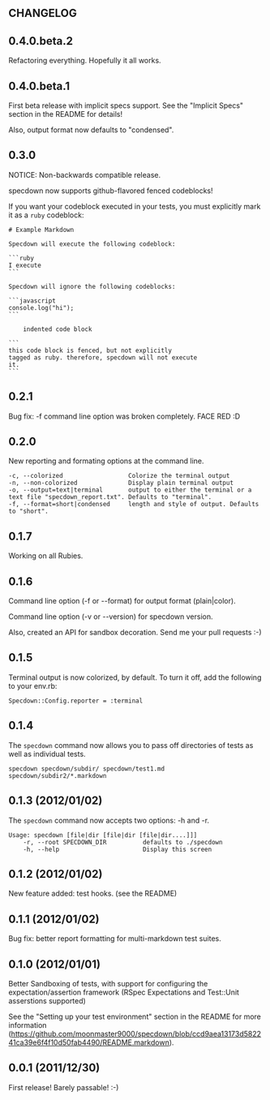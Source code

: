## CHANGELOG

## 0.4.0.beta.2

Refactoring everything. Hopefully it all works.

## 0.4.0.beta.1

First beta release with implicit specs support. See the "Implicit Specs"
section in the README for details!

Also, output format now defaults to "condensed".

## 0.3.0

NOTICE: Non-backwards compatible release.

specdown now supports github-flavored fenced codeblocks!

If you want your codeblock executed in your tests, you must explicitly
mark it as a `ruby` codeblock:

    # Example Markdown
    
    Specdown will execute the following codeblock:
    
    ```ruby
    I execute
    ```
    
    Specdown will ignore the following codeblocks:
    
    ```javascript
    console.log("hi");
    ```

        indented code block

    ```
    this code block is fenced, but not explicitly 
    tagged as ruby. therefore, specdown will not execute
    it.
    ```

## 0.2.1

Bug fix: -f command line option was broken completely. FACE RED :D

## 0.2.0

New reporting and formating options at the command line. 

    -c, --colorized                  Colorize the terminal output
    -n, --non-colorized              Display plain terminal output
    -o, --output=text|terminal       output to either the terminal or a text file "specdown_report.txt". Defaults to "terminal".
    -f, --format=short|condensed     length and style of output. Defaults to "short".

## 0.1.7

Working on all Rubies.

## 0.1.6

Command line option (-f or --format) for output format (plain|color).

Command line option (-v or --version) for specdown version.

Also, created an API for sandbox decoration. Send me your pull requests :-)

## 0.1.5

Terminal output is now colorized, by default. To turn it off, add the following to your env.rb:

    Specdown::Config.reporter = :terminal

## 0.1.4

The `specdown` command now allows you to pass off directories of tests as well as individual tests.

    specdown specdown/subdir/ specdown/test1.md specdown/subdir2/*.markdown

## 0.1.3 (2012/01/02)

The `specdown` command now accepts two options: -h and -r. 

    Usage: specdown [file|dir [file|dir [file|dir....]]]
        -r, --root SPECDOWN_DIR          defaults to ./specdown
        -h, --help                       Display this screen

## 0.1.2 (2012/01/02)

New feature added: test hooks. (see the README)

## 0.1.1 (2012/01/02)

Bug fix: better report formatting for multi-markdown test suites.

## 0.1.0 (2012/01/01)

Better Sandboxing of tests, with support for configuring the expectation/assertion framework (RSpec Expectations and Test::Unit asserstions supported)

See the "Setting up your test environment" section in the README for more information (https://github.com/moonmaster9000/specdown/blob/ccd9aea13173d582241ca39e6f4f10d50fab4490/README.markdown).

## 0.0.1 (2011/12/30)

First release! Barely passable! :-)
